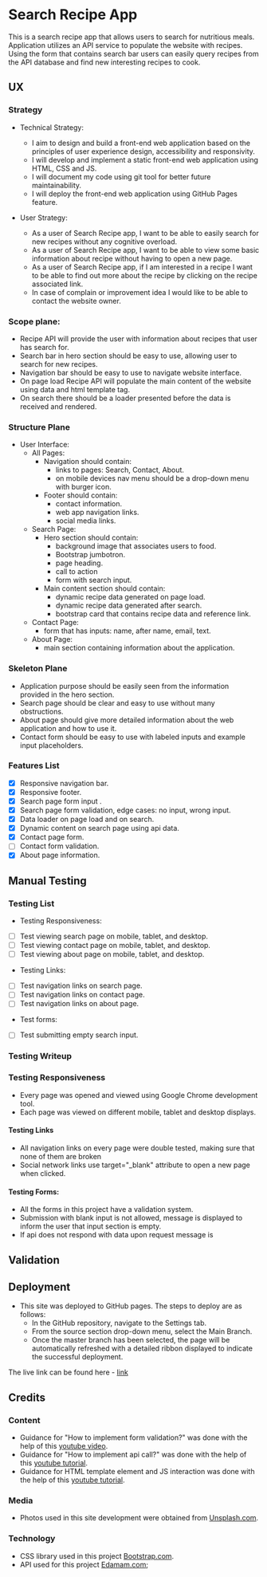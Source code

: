 # Search Recipe App

This is a search recipe app that allows users to search for nutritious meals. Application utilizes an API service to
populate the website with recipes. Using the form that contains search bar users can easily query recipes from the API
database and find new interesting recipes to cook.

## UX

### Strategy

- Technical Strategy:
    - I aim to design and build a front-end web application based on the principles of user experience design,
      accessibility and responsivity.
    - I will develop and implement a static front-end web application using HTML, CSS and JS.
    - I will document my code using git tool for better future maintainability.
    - I will deploy the front-end web application using GitHub Pages feature.

- User Strategy:
    - As a user of Search Recipe app, I want to be able to easily search for new recipes without any cognitive overload.
    - As a user of Search Recipe app, I want to be able to view some basic information about recipe without having to
      open a new page.
    - As a user of Search Recipe app, if I am interested in a recipe I want to be able to find out more about the recipe
      by clicking on the recipe associated link.
    - In case of complain or improvement idea I would like to be able to contact the website owner.

### Scope plane:

- Recipe API will provide the user with information about recipes that user has search for.
- Search bar in hero section should be easy to use, allowing user to search for new recipes.
- Navigation bar should be easy to use to navigate website interface.
- On page load Recipe API will populate the main content of the website using data and html template tag.
- On search there should be a loader presented before the data is received and rendered.

### Structure Plane

- User Interface:
    - All Pages:
        - Navigation should contain:
            - links to pages: Search, Contact, About.
            - on mobile devices nav menu should be a drop-down menu with burger icon.
        - Footer should contain:
            - contact information.
            - web app navigation links.
            - social media links.
    - Search Page:
        - Hero section should contain:
            - background image that associates users to food.
            - Bootstrap jumbotron.
            - page heading.
            - call to action
            - form with search input.
        - Main content section should contain:
            - dynamic recipe data generated on page load.
            - dynamic recipe data generated after search.
            - bootstrap card that contains recipe data and reference link.
    - Contact Page:
        - form that has inputs: name, after name, email, text.
    - About Page:
        - main section containing information about the application.

### Skeleton Plane

- Application purpose should be easily seen from the information provided in the hero section.
- Search page should be clear and easy to use without many obstructions.
- About page should give more detailed information about the web application and how to use it.
- Contact form should be easy to use with labeled inputs and example input placeholders.

### Features List

- [x] Responsive navigation bar.
- [x] Responsive footer.
- [x] Search page form input .
- [x] Search page form validation, edge cases: no input, wrong input.
- [x] Data loader on page load and on search.
- [x] Dynamic content on search page using api data.
- [x] Contact page form.
- [ ] Contact form validation.
- [x] About page information.

## Manual Testing

### Testing List
- Testing Responsiveness:
 - [ ] Test viewing search page on mobile, tablet, and desktop.
 - [ ] Test viewing contact page on mobile, tablet, and desktop.
 - [ ] Test viewing about page on mobile, tablet, and desktop.
- Testing Links:
 - [ ] Test navigation links on search page.
 - [ ] Test navigation links on contact page.
 - [ ] Test navigation links on about page.
- Test forms:
 - [ ] Test submitting empty search input.

### Testing Writeup

### Testing Responsiveness
* Every page was opened and viewed using Google Chrome development tool.
 * Each page was viewed on different mobile, tablet and desktop displays.

#### Testing Links
* All navigation links on every page were double tested, making sure that none of them are broken
 * Social network links use target="_blank" attribute to open a new page when clicked.

#### Testing Forms:
* All the forms in this project have a validation system.
 * Submission with blank input is not allowed, message is displayed to inform the user that input section is empty.
 * If api does not respond with data upon request message is

## Validation


## Deployment

* This site was deployed to GitHub pages. The steps to deploy are as follows:
    * In the GitHub repository, navigate to the Settings tab.
    * From the source section drop-down menu, select the Main Branch.
    * Once the master branch has been selected, the page will be automatically refreshed with a detailed ribbon
      displayed to indicate the successful deployment.

The live link can be found here - [link]()

## Credits

### Content

* Guidance for "How to implement form validation?" was done with the help of
  this [youtube video](https://www.youtube.com/watch?v=In0nB0ABaUk).
* Guidance for "How to implement api call?" was done with the help of
  this [youtube tutorial](https://www.youtube.com/watch?v=zayeU5AOsHI).
* Guidance for HTML template element and JS interaction was done with the help of
  this [youtube tutorial](https://www.youtube.com/watch?v=OSficvLDefM).

### Media

* Photos used in this site development were obtained from [Unsplash.com](https://unsplash.com/).

### Technology

* CSS library used in this project [Bootstrap.com](https://getbootstrap.com/).
* API used for this project [Edamam.com](https://www.edamam.com/);